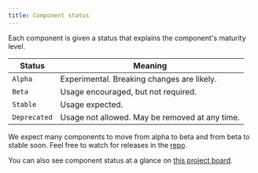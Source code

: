 ```yaml
---
title: Component status
---
```


Each component is given a status that explains the component's maturity level.


| Status         | Meaning                                                                |
| -------------- |------------------------------------------------------------------------|
| `Alpha`        | Experimental. Breaking changes are likely.                             |
| `Beta`         | Usage encouraged, but not required.                                    |
| `Stable`       | Usage expected.                                                        |
| `Deprecated`   | Usage not allowed. May be removed at any time.                         |

We expect many components to move from alpha to beta and from beta to stable
soon. Feel free to watch for releases in the
[repo](https://github.com/primer/view_components).

You can also see component status at a glance on [this project
board](https://github.com/primer/view_components/projects/3).
